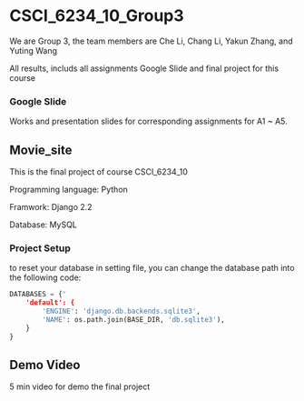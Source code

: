 # CSCI_6234_10_Group3

We are Group 3, the team members are Che Li, Chang Li, Yakun Zhang, and Yuting Wang

All results, includs all assignments Google Slide and final project for this course

### Google Slide
Works and presentation slides for corresponding assignments for A1 ~ A5.


## Movie_site

This is the final project of course CSCI_6234_10

Programming language: Python

Framwork: Django 2.2

Database: MySQL

### Project Setup

to reset your database in setting file, you can change the database path into the following code:
```Python
DATABASES = {'
    'default': {
        'ENGINE': 'django.db.backends.sqlite3',
        'NAME': os.path.join(BASE_DIR, 'db.sqlite3'),
    }
}
```
## Demo Video

5 min video for demo the final project


